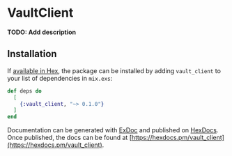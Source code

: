 # VaultClient

**TODO: Add description**

## Installation

If [available in Hex](https://hex.pm/docs/publish), the package can be installed
by adding `vault_client` to your list of dependencies in `mix.exs`:

```elixir
def deps do
  [
    {:vault_client, "~> 0.1.0"}
  ]
end
```

Documentation can be generated with [ExDoc](https://github.com/elixir-lang/ex_doc)
and published on [HexDocs](https://hexdocs.pm). Once published, the docs can
be found at [https://hexdocs.pm/vault_client](https://hexdocs.pm/vault_client).

